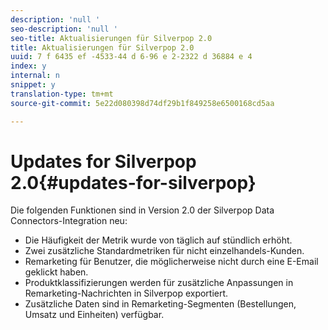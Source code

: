 ```yaml
---
description: 'null '
seo-description: 'null '
seo-title: Aktualisierungen für Silverpop 2.0
title: Aktualisierungen für Silverpop 2.0
uuid: 7 f 6435 ef -4533-44 d 6-96 e 2-2322 d 36884 e 4
index: y
internal: n
snippet: y
translation-type: tm+mt
source-git-commit: 5e22d080398d74df29b1f849258e6500168cd5aa

---
```



# Updates for Silverpop 2.0{#updates-for-silverpop}

Die folgenden Funktionen sind in Version 2.0 der Silverpop Data Connectors-Integration neu:

* Die Häufigkeit der Metrik wurde von täglich auf stündlich erhöht.
* Zwei zusätzliche Standardmetriken für nicht einzelhandels-Kunden.
* Remarketing für Benutzer, die möglicherweise nicht durch eine E-Email geklickt haben.
* Produktklassifizierungen werden für zusätzliche Anpassungen in Remarketing-Nachrichten in Silverpop exportiert.
* Zusätzliche Daten sind in Remarketing-Segmenten (Bestellungen, Umsatz und Einheiten) verfügbar.

